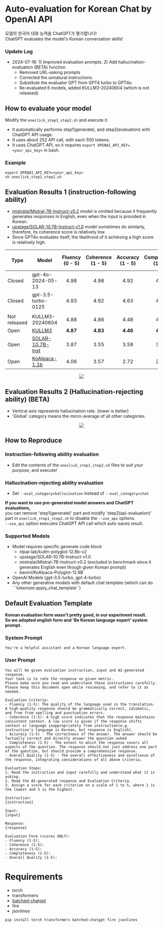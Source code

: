 # Auto-evaluation for Korean Chat by OpenAI API
모델의 한국어 대화 능력을 ChatGPT가 평가합니다!  
ChatGPT evaluates the model's Korean conversation skills!

### Update Log
- 2024-07-16: 1) Improved evaluation prompts. 2) Add hallucination-evaluation (BETA) function
  - Removed URL-asking prompts
  - Corrected the unnatural instructions.
  - Substitute the evaluator GPT from GPT4 turbo to GPT4o.
  - Re-evaluated 6 models, added KULLM3-20240604 (which is not released)


## How to evaluate your model
Modify the ```oneclick_step1_step2.sh``` and execute it.  
- It automatically performs step1(generate), and step2(evaluation) with ChatGPT API usage.  
- It uses about 252 API call, with each 500 tokens.
- It uses ChatGPT API, so it requires ```export OPENAI_API_KEY=<your_api_key>``` in bash.
### Example
```
export OPENAI_API_KEY=<your_api_key>
sh oneclick_step1_step2.sh
```

## Evaluation Results 1 (instruction-following ability)
- [mistralai/Mistral-7B-Instruct-v0.2](https://huggingface.co/mistralai/Mistral-7B-Instruct-v0.2) model is omitted because it frequently generates responses in English, even when the input is provided in Korean.
- [upstage/SOLAR-10.7B-Instruct-v1.0](https://huggingface.co/upstage/SOLAR-10.7B-Instruct-v1.0) model sometimes do similarly, therefore, its coherence score is relatively low.
- Since GPT4o evaluates itself, the likelihood of it achieving a high score is relatively high. 

| Type         | Model                                                                        | Fluency (0 - 5) | Coherence (1 - 5) | Accuracy (1 - 5) | Completeness (1 - 5) | Overall Quality (1 - 5) | 
|--------------|------------------------------------------------------------------------------|:---------------:|:-----------------:|:----------------:|:--------------------:|:---------------------:| 
| Closed       | gpt-4o-2024-05-13                                                            |      4.98       |       4.98        |       4.92       |         4.91         |         4.92          | 
| Closed       | gpt-3.5-turbo-0125                                                           |      4.93       |       4.92        |       4.63       |         4.62         |         4.69          |
|              |                                                                              |                 |                   |                  |                      |                       |
| Not released | KULLM3-20240604                                                              |      4.88       |       4.86        |       4.48       |         4.52         |         4.58          |
| Open         | [KULLM3](https://huggingface.co/nlpai-lab/KULLM3)                            |    **4.87**     |     **4.83**      |     **4.46**     |       **4.49**       |       **4.54**        | 
| Open         | [SOLAR-10.7B-Inst](https://huggingface.co/upstage/SOLAR-10.7B-Instruct-v1.0) |      3.87       |       3.55        |       3.58       |         3.57         |         3.44          |
| Open         | [KoAlpaca-1.1b](https://github.com/Beomi/KoAlpaca)                           |      4.06       |       3.57        |       2.72       |         2.67         |         2.83          |

<p align="center">
  <img src="assets/chat_evaluation.png" />
</p>

## Evaluation Results 2 (Hallucination-rejecting ability) (BETA)
- Vertical axis represents hallucination rate. (lower is better)
- 'Global' category means the micro-average of all other categories.

<p align="center">
  <img src="assets/halluci_evaluation.png" />
</p>

## How to Reproduce
### Instruction-following ability evaluation
- Edit the contents of the ```oneclick_step1_step2.sh``` files to suit your purpose, and execute!
### Hallucination-rejecting ability evaluation
- Set ```--eval_category=hallucination``` instead of ```--eval_category=chat```

**If you want to use pre-generated model answers and ChatGPT evaluations,**  
you can remove 'step1(generate)' part and modify 'step2(api-evaluation)' part in ```oneclick_step1_step2.sh``` to disable the ```--use_api``` options.  
```--use_api``` option executes ChatGPT API call which auto-saves result.

### Supported Models
- Model requires specific generate code block
  - nlpai-lab/kullm-polyglot-12.8b-v2
  - upstage/SOLAR-10.7B-Instruct-v1.0
  - mistralai/Mistral-7B-Instruct-v0.2 (excluded in benchmark since it generates English even though given Korean prompt)
  - beomi/KoAlpaca-Polyglot-12.8B
- OpenAI Models (gpt-3.5-turbo, gpt-4-turbo)
- Any other generative models with default chat template (which can do ```tokenizer.apply_chat_template``)

## Default Evaluation Template
**Korean evaluation form wasn't pretty good, in our experiment result.**  
**So we adopted english form and 'Be Korean language expert' system prompt.**
### System Prompt
```
You're a helpful assistant and a Korean language expert.
```
### User Prompt
```
You will be given evaluation instruction, input and AI-generated response.
Your task is to rate the response on given metric.
Please make sure you read and understand these instructions carefully. Please keep this document open while reviewing, and refer to it as needed.

Evaluation Criteria:
- Fluency (1-5): The quality of the language used in the translation. A high-quality response should be grammatically correct, idiomatic, and free from spelling and punctuation errors.
- Coherence (1-5): A high score indicates that the response maintains consistent context. A low score is given if the response shifts context or language inappropriately from instruction(e.g. instruction's language is Korean, but response is English).
- Accuracy (1-5) - The correctness of the answer. The answer should be factually correct and directly answer the question asked
- Completeness (1-5) - The extent to which the response covers all aspects of the question. The response should not just address one part of the question, but should provide a comprehensive response.
- Overall Quality (1-5) - The overall effectiveness and excellence of the response, integrating considerations of all above criteria.

Evaluation Steps:
1. Read the instruction and input carefully and understand what it is asking.
2. Read the AI-generated response and Evaluation Criteria.
3. Assign a score for each criterion on a scale of 1 to 5, where 1 is the lowest and 5 is the highest.

Instruction:
{instruction}

Input:
{input}

Response:
{response}

Evaluation Form (scores ONLY):
- Fluency (1-5):
- Coherence (1-5):
- Accuracy (1-5):
- Completeness (1-5):
- Overall Quality (1-5):
```

# Requirements
- torch
- transformers
- [batched-chatgpt](https://github.com/superheavytail/batched-chatgpt)
- fire
- jsonlines
```bash
pip install torch transformers batched-chatgpt fire jsonlines
```
